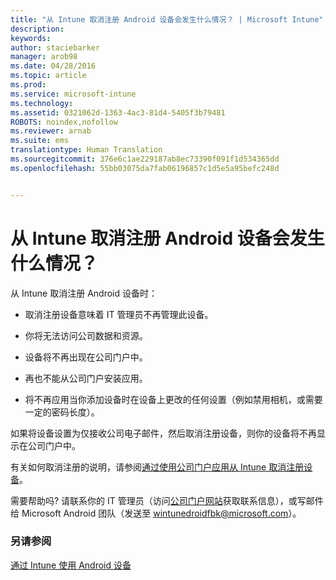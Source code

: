 ```yaml
---
title: "从 Intune 取消注册 Android 设备会发生什么情况？ | Microsoft Intune"
description: 
keywords: 
author: staciebarker
manager: arob98
ms.date: 04/28/2016
ms.topic: article
ms.prod: 
ms.service: microsoft-intune
ms.technology: 
ms.assetid: 0321062d-1363-4ac3-81d4-5405f3b79481
ROBOTS: noindex,nofollow
ms.reviewer: arnab
ms.suite: ems
translationtype: Human Translation
ms.sourcegitcommit: 376e6c1ae229187ab8ec73390f091f1d534365dd
ms.openlocfilehash: 55bb03075da7fab06196857c1d5e5a95befc248d


---
```



# 从 Intune 取消注册 Android 设备会发生什么情况？

从 Intune 取消注册 Android 设备时：

-   取消注册设备意味着 IT 管理员不再管理此设备。 

-   你将无法访问公司数据和资源。

-   设备将不再出现在公司门户中。

-   再也不能从公司门户安装应用。

-   将不再应用当你添加设备时在设备上更改的任何设置（例如禁用相机，或需要一定的密码长度）。

如果将设备设置为仅接收公司电子邮件，然后取消注册设备，则你的设备将不再显示在公司门户中。 

有关如何取消注册的说明，请参阅[通过使用公司门户应用从 Intune 取消注册设备](unenroll-your-device-from-intune-android.md)。

需要帮助吗? 请联系你的 IT 管理员（访问[公司门户网站](http://portal.manage.microsoft.com)获取联系信息），或写邮件给 Microsoft Android 团队（发送至 wintunedroidfbk@microsoft.com）。


### 另请参阅
[通过 Intune 使用 Android 设备](using-your-android-device-with-intune.md)


<!--HONumber=Jul16_HO3-->


